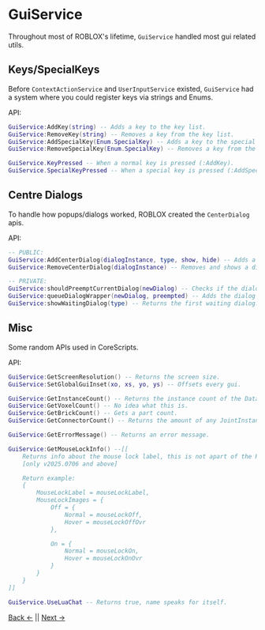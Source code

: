 # GuiService
Throughout most of ROBLOX's lifetime, `GuiService` handled most gui related utils.

## Keys/SpecialKeys
Before `ContextActionService` and `UserInputService` existed, `GuiService` had a system where you could register keys via strings and Enums.

API:
```Lua
GuiService:AddKey(string) -- Adds a key to the key list.
GuiService:RemoveKey(string) -- Removes a key from the key list.
GuiService:AddSpecialKey(Enum.SpecialKey) -- Adds a key to the special key list.
GuiService:RemoveSpecialKey(Enum.SpecialKey) -- Removes a key from the special key list.

GuiService.KeyPressed -- When a normal key is pressed (:AddKey).
GuiService.SpecialKeyPressed -- When a special key is pressed (:AddSpecialKey).
```

## Centre Dialogs
To handle how popups/dialogs worked, ROBLOX created the `CenterDialog` apis.

API:
```Lua
-- PUBLIC:
GuiService:AddCenterDialog(dialogInstance, type, show, hide) -- Adds a dialog instance to dialog queue, or just runs it.
GuiService:RemoveCenterDialog(dialogInstance) -- Removes and shows a dialog from the queue.

-- PRIVATE:
GuiService:shouldPreemptCurrentDialog(newDialog) -- Checks if the dialog should run.
GuiService:queueDialogWrapper(newDialog, preempted) -- Adds the dialog to a queue.
GuiService:showWaitingDialog(type) -- Returns the first waiting dialog.
```

## Misc
Some random APIs used in CoreScripts.

API:
```Lua
GuiService:GetScreenResolution() -- Returns the screen size.
GuiService:SetGlobalGuiInset(xo, xs, yo, ys) -- Offsets every gui.

GuiService:GetInstanceCount() -- Returns the instance count of the DataModel.
GuiService:GetVoxelCount() -- No idea what this is.
GuiService:GetBrickCount() -- Gets a part count.
GuiService:GetConnectorCount() -- Returns the amount of any JointInstances.

GuiService:GetErrorMessage() -- Returns an error message.

GuiService:GetMouseLockInfo() --[[ 
    Returns info about the mouse lock label, this is not apart of the ROBLOX api. 
    [only v2025.0706 and above]

    Return example:
    {
		MouseLockLabel = mouseLockLabel,
		MouseLockImages = {
			Off = {
				Normal = mouseLockOff,
				Hover = mouseLockOffOvr
			},

			On = {
				Normal = mouseLockOn,
				Hover = mouseLockOnOvr
			}
		}
	}
]]

GuiService.UseLuaChat -- Returns true, name speaks for itself.
```

[Back <-](/docs/README.md) || [Next ->](/docs/Services/CoreGui.md)